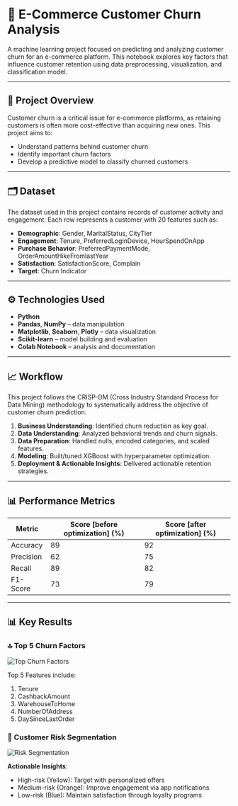 # 🛒 E-Commerce Customer Churn Analysis

A machine learning project focused on predicting and analyzing customer churn for an e-commerce platform. This notebook explores key factors that influence customer retention using data preprocessing, visualization, and classification model.

---

## 🎯 Project Overview

Customer churn is a critical issue for e-commerce platforms, as retaining customers is often more cost-effective than acquiring new ones. This project aims to:

* Understand patterns behind customer churn
* Identify important churn factors
* Develop a predictive model to classify churned customers

---

## 🗂️ Dataset

The dataset used in this project contains records of customer activity and engagement. Each row represents a customer with 20 features such as:

* **Demographic**: Gender, MaritalStatus, CityTier  
* **Engagement**: Tenure, PreferredLoginDevice, HourSpendOnApp  
* **Purchase Behavior**: PreferredPaymentMode, OrderAmountHikeFromlastYear  
* **Satisfaction**: SatisfactionScore, Complain  
* **Target**: Churn Indicator  

---

## ⚙️ Technologies Used

* **Python**
* **Pandas**, **NumPy** – data manipulation
* **Matplotlib**, **Seaborn**, **Plotly** – data visualization
* **Scikit-learn** – model building and evaluation
* **Colab Notebook** – analysis and documentation

---

## 📈 Workflow
This project follows the CRISP-DM (Cross Industry Standard Process for Data Mining) methodology to systematically address the objective of customer churn prediction.

1. **Business Understanding**: Identified churn reduction as key goal.  
2. **Data Understanding**: Analyzed behavioral trends and churn signals.  
3. **Data Preparation**: Handled nulls, encoded categories, and scaled features.  
4. **Modeling**: Built/tuned XGBoost with hyperparameter optimization.  
5. **Deployment & Actionable Insights**: Delivered actionable retention strategies.  
   
---

## 📊 Performance Metrics

| Metric      | Score [before optimization] (%) | Score [after optimization] (%) |
|-------------|---------------------------------|--------------------------------|
| Accuracy    | 89                              | 92                             |
| Precision   | 62                              | 75                             |
| Recall      | 89                              | 82                             |
| F1-Score    | 73                              | 79                             |

---

## 📊 Key Results

### 🔝 Top 5 Churn Factors  
![Top Churn Factors](https://github.com/MeenakshiMony/E_Commerce_Customer_Churn_Analysis_Prediction/blob/main/Key_Churn_Factors.png)

Top 5 Features include:
1. Tenure  
2. CashbackAmount  
3. WarehouseToHome  
4. NumberOfAddress  
5. DaySinceLastOrder

### 📌 Customer Risk Segmentation  
![Risk Segmentation](https://github.com/MeenakshiMony/E_Commerce_Customer_Churn_Analysis_Prediction/blob/main/Risk_Segmentation.png)

**Actionable Insights**:  
- High-risk (Yellow): Target with personalized offers  
- Medium-risk (Orange): Improve engagement via app notifications  
- Low-risk (Blue): Maintain satisfaction through loyalty programs  

